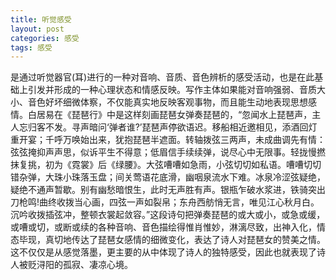 ```yaml
---
title: 听觉感受
layout: post
categories: 感受
tags: 感受
---
```


是通过听觉器官(耳)进行的一种对音响、音质、音色辨析的感受活动，也是在此基础上引发并形成的一种心理状态和情感反映。写作主体如果能对音响强弱、音质大小、音色好坏细微体察，不仅能真实地反映客观事物，而且能生动地表现思想感情。白居易在《琵琶行》中是这样刻画琵琶女弹奏琵琶的，“忽闻水上琵琶声，主人忘归客不发。寻声暗问‘弹者谁?’琵琶声停欲语迟。移船相近邀相见，添酒回灯重开宴；千呼万唤始出来，犹抱琵琶半遮面。转轴拨弦三两声，未成曲调先有情：弦弦掩抑声声思，似诉平生不得意；低眉信手续续弹，说尽心中无限事。轻拢慢撚抹复挑，初为《霓裳》后《绿腰》。大弦嘈嘈如急雨，小弦切切如私语。嘈嘈切切错杂弹，大珠小珠落玉盘；间关莺语花底滑，幽咽泉流水下难。冰泉冷涩弦疑绝，疑绝不通声暂歇。别有幽愁暗恨生，此时无声胜有声。银瓶乍破水浆进，铁骑突出刀枪鸣!曲终收拨当心画，四弦一声如裂帛；东舟西舫悄无言，唯见江心秋月白。沉吟收拨插弦冲，整顿衣裳起敛容。”这段诗句把弹奏琵琶的或大或小，或急或缓，或嘈或切，或断或续的各种音响、音色描绘得惟肖惟妙，淋漓尽致，出神入化，情态毕现，真切地传达了琵琶女感情的细微变化，表达了诗人对琵琶女的赞美之情。这不仅仅是从感觉落墨，更主要的从中体现了诗人的独特感受，因此也就表现了诗人被贬浔阳的孤寂、凄凉心境。 